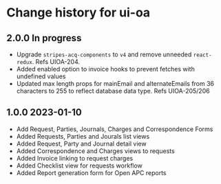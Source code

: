 # Change history for ui-oa

## 2.0.0 In progress
* Upgrade `stripes-acq-components` to `v4` and remove unneeded `react-redux`. Refs UIOA-204.
* Added enabled option to invoice hooks to prevent fetches with undefined values
* Updated max length props for mainEmail and alternateEmails from 36 characters to 255 to reflect database data type. Refs UIOA-205/206


## 1.0.0 2023-01-10

* Add Request, Parties, Journals, Charges and Correspondence Forms
* Added Requests, Parties and Jourals list views
* Added Request, Party and Journal detail view
* Added Correspondence and Charges views to requests
* Added Invoice linking to request charges
* Added Checklist view for requests workflow
* Added Report generation form for Open APC reports